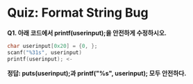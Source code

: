 # Quiz: Format String Bug

**Q1. 아래 코드에서 printf(userinput);을 안전하게 수정하시오.**

```c
char userinput[0x20] = {0, };
scanf("%31s", userinput)
printf(userinput); <-
```

**정답: puts(userinput);과 printf("%s", userinput); 모두 안전하다.**
